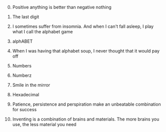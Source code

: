 0. Positive anything is better than negative nothing

1. The last digit

2. I sometimes suffer from insomnia. And when I can't fall asleep, I play what I call the alphabet game

3. alphABET

4. When I was having that alphabet soup, I never thought that it would pay off

5. Numbers

6. Numberz

7. Smile in the mirror

8. Hexadecimal

9. Patience, persistence and perspiration make an unbeatable combination for success

10. Inventing is a combination of brains and materials. The more brains you use, the less material you need
